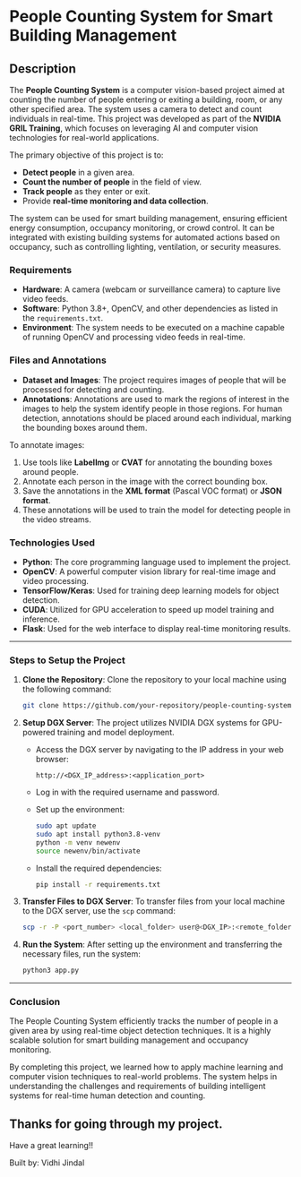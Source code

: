 
# People Counting System for Smart Building Management

## Description
The **People Counting System** is a computer vision-based project aimed at counting the number of people entering or exiting a building, room, or any other specified area. The system uses a camera to detect and count individuals in real-time. This project was developed as part of the **NVIDIA GRIL Training**, which focuses on leveraging AI and computer vision technologies for real-world applications.

The primary objective of this project is to:
- **Detect people** in a given area.
- **Count the number of people** in the field of view.
- **Track people** as they enter or exit.
- Provide **real-time monitoring and data collection**.

The system can be used for smart building management, ensuring efficient energy consumption, occupancy monitoring, or crowd control. It can be integrated with existing building systems for automated actions based on occupancy, such as controlling lighting, ventilation, or security measures.

### Requirements
- **Hardware**: A camera (webcam or surveillance camera) to capture live video feeds.
- **Software**: Python 3.8+, OpenCV, and other dependencies as listed in the `requirements.txt`.
- **Environment**: The system needs to be executed on a machine capable of running OpenCV and processing video feeds in real-time.

### Files and Annotations
- **Dataset and Images**: The project requires images of people that will be processed for detecting and counting.
- **Annotations**: Annotations are used to mark the regions of interest in the images to help the system identify people in those regions. For human detection, annotations should be placed around each individual, marking the bounding boxes around them.
  
To annotate images:
1. Use tools like **LabelImg** or **CVAT** for annotating the bounding boxes around people.
2. Annotate each person in the image with the correct bounding box.
3. Save the annotations in the **XML format** (Pascal VOC format) or **JSON format**.
4. These annotations will be used to train the model for detecting people in the video streams.

### Technologies Used
- **Python**: The core programming language used to implement the project.
- **OpenCV**: A powerful computer vision library for real-time image and video processing.
- **TensorFlow/Keras**: Used for training deep learning models for object detection.
- **CUDA**: Utilized for GPU acceleration to speed up model training and inference.
- **Flask**: Used for the web interface to display real-time monitoring results.

---

### Steps to Setup the Project

1. **Clone the Repository**:
   Clone the repository to your local machine using the following command:
   ```bash
   git clone https://github.com/your-repository/people-counting-system.git
   ```

2. **Setup DGX Server**:
   The project utilizes NVIDIA DGX systems for GPU-powered training and model deployment.

   - Access the DGX server by navigating to the IP address in your web browser:
     ```
     http://<DGX_IP_address>:<application_port>
     ```
   - Log in with the required username and password.

   - Set up the environment:
     ```bash
     sudo apt update
     sudo apt install python3.8-venv
     python -m venv newenv
     source newenv/bin/activate
     ```

   - Install the required dependencies:
     ```bash
     pip install -r requirements.txt
     ```

3. **Transfer Files to DGX Server**:
   To transfer files from your local machine to the DGX server, use the `scp` command:
   ```bash
   scp -r -P <port_number> <local_folder> user@<DGX_IP>:<remote_folder>
   ```

4. **Run the System**:
   After setting up the environment and transferring the necessary files, run the system:
   ```bash
   python3 app.py
   ```

---

### Conclusion
The People Counting System efficiently tracks the number of people in a given area by using real-time object detection techniques. It is a highly scalable solution for smart building management and occupancy monitoring.

By completing this project, we learned how to apply machine learning and computer vision techniques to real-world problems. The system helps in understanding the challenges and requirements of building intelligent systems for real-time human detection and counting.

## Thanks for going through my project.
Have a great learning!!

Built by: Vidhi Jindal
